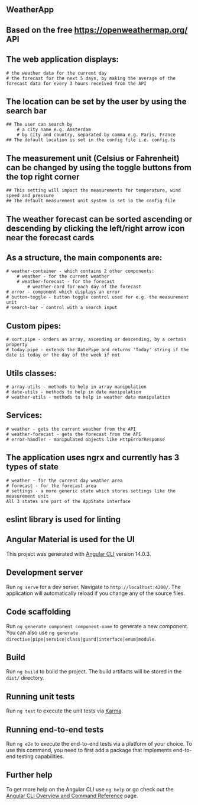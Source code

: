 ## WeatherApp

## Based on the free https://openweathermap.org/ API

## The web application displays:

    # the weather data for the current day
    # the forecast for the next 5 days, by making the average of the forecast data for every 3 hours received from the API

## The location can be set by the user by using the search bar

    ## The user can search by
        # a city name e.g. Amsterdam
        # by city and country, separated by comma e.g. Paris, France
    ## The default location is set in the config file i.e. config.ts

## The measurement unit (Celsius or Fahrenheit) can be changed by using the toggle buttons from the top right corner

    ## This setting will impact the measurements for temperature, wind speed and pressure
    ## The default measurement unit system is set in the config file

## The weather forecast can be sorted ascending or descending by clicking the left/right arrow icon near the forecast cards

## As a structure, the main components are:

    # weather-container - which contains 2 other components:
        # weather - for the current weather
        # weather-forecast - for the forecast
            # weather-card for each day of the forecast
    # error - component which displays an error
    # button-toggle - button toggle control used for e.g. the measurement unit
    # search-bar - control with a search input

## Custom pipes:

    # sort.pipe - orders an array, ascending or descending, by a certain property
    # today.pipe - extends the DatePipe and returns 'Today' string if the date is today or the day of the week if not

## Utils classes:

    # array-utils - methods to help in array manipulation
    # date-utils - methods to help in date manipulation
    # weather-utils - methods to help in weather data manipulation

## Services:

    # weather - gets the current weather from the API
    # weather-forecast - gets the forecast from the API
    # error-handler - manipulated objects like HttpErrorResponse

## The application uses ngrx and currently has 3 types of state

    # weather - for the current day weather area
    # forecast - for the forecast area
    # settings - a more generic state which stores settings like the measurement unit
    All 3 states are part of the AppState interface

## eslint library is used for linting

## Angular Material is used for the UI

This project was generated with [Angular CLI](https://github.com/angular/angular-cli) version 14.0.3.

## Development server

Run `ng serve` for a dev server. Navigate to `http://localhost:4200/`. The application will automatically reload if you change any of the source files.

## Code scaffolding

Run `ng generate component component-name` to generate a new component. You can also use `ng generate directive|pipe|service|class|guard|interface|enum|module`.

## Build

Run `ng build` to build the project. The build artifacts will be stored in the `dist/` directory.

## Running unit tests

Run `ng test` to execute the unit tests via [Karma](https://karma-runner.github.io).

## Running end-to-end tests

Run `ng e2e` to execute the end-to-end tests via a platform of your choice. To use this command, you need to first add a package that implements end-to-end testing capabilities.

## Further help

To get more help on the Angular CLI use `ng help` or go check out the [Angular CLI Overview and Command Reference](https://angular.io/cli) page.
